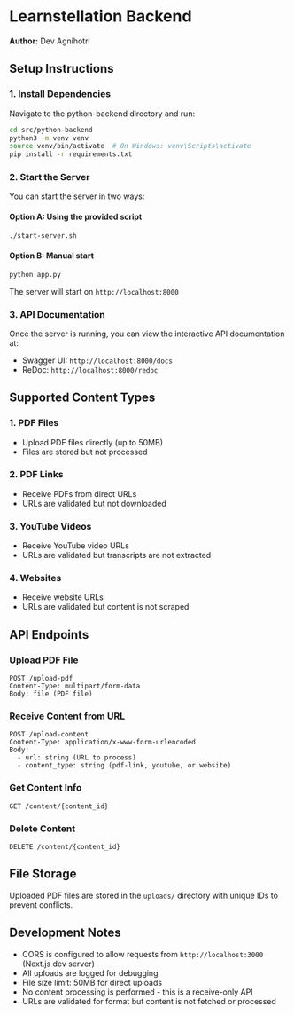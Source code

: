 # Learnstellation Backend

**Author:** Dev Agnihotri

## Setup Instructions

### 1. Install Dependencies

Navigate to the python-backend directory and run:

```bash
cd src/python-backend
python3 -m venv venv
source venv/bin/activate  # On Windows: venv\Scripts\activate
pip install -r requirements.txt
```

### 2. Start the Server

You can start the server in two ways:

#### Option A: Using the provided script

```bash
./start-server.sh
```

#### Option B: Manual start

```bash
python app.py
```

The server will start on `http://localhost:8000`

### 3. API Documentation

Once the server is running, you can view the interactive API documentation at:

- Swagger UI: `http://localhost:8000/docs`
- ReDoc: `http://localhost:8000/redoc`

## Supported Content Types

### 1. PDF Files

- Upload PDF files directly (up to 50MB)
- Files are stored but not processed

### 2. PDF Links

- Receive PDFs from direct URLs
- URLs are validated but not downloaded

### 3. YouTube Videos

- Receive YouTube video URLs
- URLs are validated but transcripts are not extracted

### 4. Websites

- Receive website URLs
- URLs are validated but content is not scraped

## API Endpoints

### Upload PDF File

```
POST /upload-pdf
Content-Type: multipart/form-data
Body: file (PDF file)
```

### Receive Content from URL

```
POST /upload-content
Content-Type: application/x-www-form-urlencoded
Body:
  - url: string (URL to process)
  - content_type: string (pdf-link, youtube, or website)
```

### Get Content Info

```
GET /content/{content_id}
```

### Delete Content

```
DELETE /content/{content_id}
```

## File Storage

Uploaded PDF files are stored in the `uploads/` directory with unique IDs to prevent conflicts.

## Development Notes

- CORS is configured to allow requests from `http://localhost:3000` (Next.js dev server)
- All uploads are logged for debugging
- File size limit: 50MB for direct uploads
- No content processing is performed - this is a receive-only API
- URLs are validated for format but content is not fetched or processed
